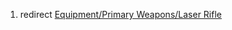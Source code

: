 1.  redirect [Equipment/Primary Weapons/Laser
    Rifle](Equipment/Primary_Weapons/Laser_Rifle "wikilink")